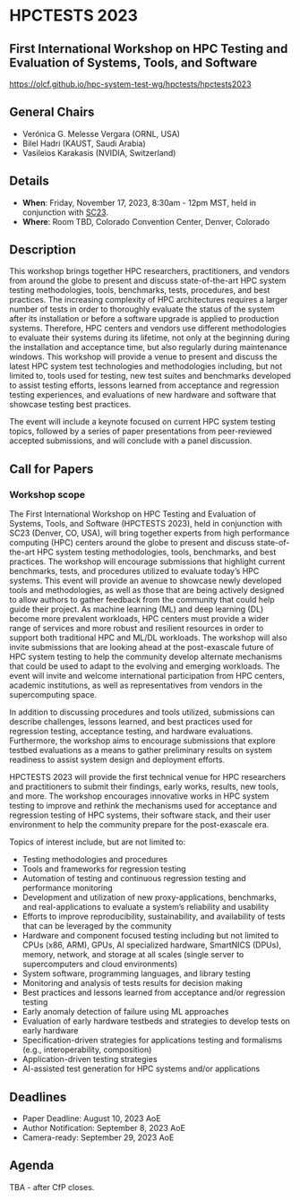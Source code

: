 # HPCTESTS 2023
## First International Workshop on HPC Testing and Evaluation of Systems, Tools, and Software
https://olcf.github.io/hpc-system-test-wg/hpctests/hpctests2023

## General Chairs
* Verónica G. Melesse Vergara (ORNL, USA)
* Bilel Hadri (KAUST, Saudi Arabia)
* Vasileios Karakasis (NVIDIA, Switzerland) 

## Details
* **When**: Friday, November 17, 2023, 8:30am - 12pm MST, held in conjunction with [SC23](https://sc23.supercomputing.org/).
* **Where**: Room TBD, Colorado Convention Center, Denver, Colorado


## Description

This workshop brings together HPC researchers, practitioners, and vendors from around the globe to present and discuss state-of-the-art HPC system testing methodologies, tools, benchmarks, tests, procedures, and best practices. The increasing complexity of HPC architectures requires a larger number of tests in order to thoroughly evaluate the status of the system after its installation or before a software upgrade is applied to production systems. Therefore, HPC centers and vendors use different methodologies to evaluate their systems during its lifetime, not only at the beginning during the installation and acceptance time, but also regularly during maintenance windows. This workshop will provide a venue to present and discuss the latest HPC system test technologies and methodologies including, but not limited to, tools used for testing, new test suites and benchmarks developed to assist testing efforts, lessons learned from acceptance and regression testing experiences, and evaluations of new hardware and software that showcase testing best practices. 

The event will include a keynote focused on current HPC system testing topics, followed by a series of paper presentations from peer-reviewed accepted submissions, and will conclude with a panel discussion.

## Call for Papers 
### Workshop scope 
The First International Workshop on HPC Testing and Evaluation of Systems, Tools, and Software (HPCTESTS 2023), held in conjunction with SC23 (Denver, CO, USA), will bring together experts from high performance computing (HPC) centers around the globe to present and discuss state-of-the-art HPC system testing methodologies, tools, benchmarks, and best practices. The workshop will encourage submissions that highlight current benchmarks, tests, and procedures utilized to evaluate today’s HPC systems. This event will provide an avenue to showcase newly developed tools and methodologies, as well as those that are being actively designed to allow authors to gather feedback from the community that could help guide their project. As machine learning (ML) and deep learning (DL) become more prevalent workloads, HPC centers must provide a wider range of services and more robust and resilient resources in order to support both traditional HPC and ML/DL workloads. The workshop will also invite submissions that are looking ahead at the post-exascale future of HPC system testing to help the community develop alternate mechanisms that could be used to adapt to the evolving and emerging workloads. The event will invite and welcome international participation from HPC centers, academic institutions, as well as representatives from vendors in the supercomputing space.

In addition to discussing procedures and tools utilized, submissions can describe challenges, lessons learned, and best practices used for regression testing, acceptance testing, and hardware evaluations. Furthermore, the workshop aims to encourage submissions that explore testbed evaluations as a means to gather preliminary results on system readiness to assist system design and deployment efforts.

HPCTESTS 2023 will provide the first technical venue for HPC researchers and practitioners to submit their findings, early works, results, new tools, and more. The workshop encourages innovative works in HPC system testing to improve and rethink the mechanisms used for acceptance and regression testing of HPC systems, their software stack, and their user environment to help the community prepare for the post-exascale era.

Topics of interest include, but are not limited to:
* Testing methodologies and procedures
* Tools and frameworks for regression testing 
* Automation of testing and continuous regression testing and performance monitoring
* Development and utilization of new proxy-applications, benchmarks, and real-applications to evaluate a system’s reliability and usability
* Efforts to improve reproducibility, sustainability, and availability of tests that can be leveraged by the community
* Hardware and component focused testing including but not limited to CPUs (x86, ARM), GPUs, AI specialized hardware, SmartNICS (DPUs), memory, network, and storage at all scales (single server to supercomputers and cloud environments)
* System software, programming languages, and library testing
* Monitoring and analysis of tests results for decision making
* Best practices and lessons learned from acceptance and/or regression testing
* Early anomaly detection of failure using ML approaches
* Evaluation of early hardware testbeds and strategies to develop tests on early hardware
* Specification-driven strategies for applications testing and formalisms (e.g., interoperability, composition)
* Application-driven testing strategies
* AI-assisted test generation for HPC systems and/or applications

## Deadlines
* Paper Deadline: August 10, 2023 AoE
* Author Notification: September 8, 2023 AoE
* Camera-ready: September 29, 2023 AoE

## Agenda
TBA - after CfP closes.
